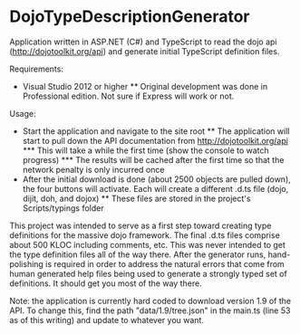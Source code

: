 DojoTypeDescriptionGenerator
============================

Application written in ASP.NET (C#) and TypeScript to read the dojo api (http://dojotoolkit.org/api) and generate initial TypeScript definition files.

Requirements:
* Visual Studio 2012 or higher
** Original development was done in Professional edition. Not sure if Express will work or not.

Usage:
* Start the application and navigate to the site root
** The application will start to pull down the API documentation from http://dojotoolkit.org/api
*** This will take a while the first time (show the console to watch progress)
*** The results will be cached after the first time so that the network penalty is only incurred once
* After the initial download is done (about 2500 objects are pulled down), the four buttons will activate. Each will create a different .d.ts file (dojo, dijit, doh, and dojox)
** These files are stored in the project's Scripts/typings folder

This project was intended to serve as a first step toward creating type definitions for the massive dojo framework. The final .d.ts files comprise about 500 KLOC including comments, etc. This was never intended to get the type definition files all of the way there. After the generator runs, hand-polishing is required in order to address the natural errors that come from human generated help files being used to generate a strongly typed set of definitions. It should get you most of the way there.

Note: the application is currently hard coded to download version 1.9 of the API. To change this, find the path "data/1.9/tree.json" in the main.ts (line 53 as of this writing) and update to whatever you want.

